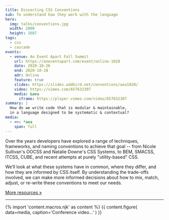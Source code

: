```yaml
---
title: Dissecting CSS Conventions
sub: To understand how they work with the language
hero:
  img: talks/conventions.jpg
  width: 2000
  height: 1687
tags:
  - css
  - cascade
events:
  - venue: An Event Apart Fall Summit
    url: https://aneventapart.com/event/online-1020
    date: 2020-10-26
    end: 2020-10-28
    adr: Online
    feature: true
    slides: https://slides.oddbird.net/conventions/aea1020/
    video: https://vimeo.com/657632307
    media: &aea
      iframe: https://player.vimeo.com/video/657632307
summary: |
  How do we write code that is modular & maintainable,
  in a language designed to be systematic & contextual?
media:
  - <<: *aea
    span: full
---
```


Over the years developers have explored a range of techniques,
frameworks, and naming conventions to achieve that goal --
from Nicole Sullivan's OOCSS and Natalie Downe's CSS Systems,
to BEM, SMACSS, ITCSS, CUBE,
and recent attempts at purely "utility-based" CSS.

We’ll look at what these systems have in common,
where they differ, and how they are informed by CSS itself.
By understanding the trade-offs involved,
we can make more informed decisions
about how to mix, match, adjust,
or re-write these conventions to meet our needs.

[More resources »](https://slides.oddbird.net/conventions/resources/)

------

{% import 'content.macros.njk' as content %}
{{ content.figure(
  data=media,
  caption='Conference video...'
) }}
